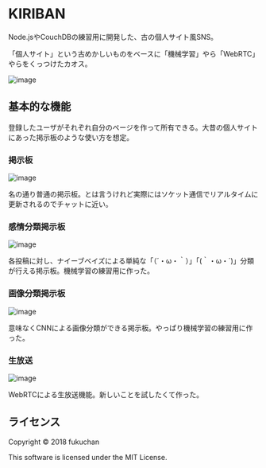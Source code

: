 # KIRIBAN
Node.jsやCouchDBの練習用に開発した、古の個人サイト風SNS。

「個人サイト」という古めかしいものをベースに「機械学習」やら「WebRTC」やらをくっつけたカオス。

![image](https://user-images.githubusercontent.com/19220989/59559384-fbe66d80-9040-11e9-9453-edec8dd5dc91.png)

## 基本的な機能
登録したユーザがそれぞれ自分のページを作って所有できる。大昔の個人サイトにあった掲示板のような使い方を想定。

### 掲示板
![image](https://user-images.githubusercontent.com/19220989/59559397-6f887a80-9041-11e9-870e-997a141ac7b4.png)

名の通り普通の掲示板。とは言うけれど実際にはソケット通信でリアルタイムに更新されるのでチャットに近い。

### 感情分類掲示板
![image](https://user-images.githubusercontent.com/19220989/59559413-c8f0a980-9041-11e9-880f-393c1da764bb.png)

各投稿に対し、ナイーブベイズによる単純な「（´・ω・｀）」「(｀・ω・´)」分類が行える掲示板。機械学習の練習用に作った。

### 画像分類掲示板
![image](https://user-images.githubusercontent.com/19220989/59559421-07866400-9042-11e9-8a46-be9b6f3ca051.png)

意味なくCNNによる画像分類ができる掲示板。やっぱり機械学習の練習用に作った。

### 生放送
![image](https://user-images.githubusercontent.com/19220989/59559439-4a483c00-9042-11e9-812e-942c9b1a322a.png)

WebRTCによる生放送機能。新しいことを試したくて作った。

## ライセンス
Copyright © 2018 fukuchan

This software is licensed under the MIT License.
